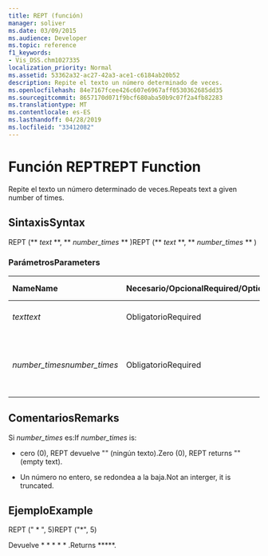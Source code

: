 ```yaml
---
title: REPT (función)
manager: soliver
ms.date: 03/09/2015
ms.audience: Developer
ms.topic: reference
f1_keywords:
- Vis_DSS.chm1027335
localization_priority: Normal
ms.assetid: 53362a32-ac27-42a3-ace1-c6184ab20b52
description: Repite el texto un número determinado de veces.
ms.openlocfilehash: 84e7167fcee426c607e6967aff0530362685dd35
ms.sourcegitcommit: 8657170d071f9bcf680aba50b9c07f2a4fb82283
ms.translationtype: MT
ms.contentlocale: es-ES
ms.lasthandoff: 04/28/2019
ms.locfileid: "33412082"
---
```

# <a name="rept-function"></a><span data-ttu-id="c595f-103">Función REPT</span><span class="sxs-lookup"><span data-stu-id="c595f-103">REPT Function</span></span>

<span data-ttu-id="c595f-104">Repite el texto un número determinado de veces.</span><span class="sxs-lookup"><span data-stu-id="c595f-104">Repeats text a given number of times.</span></span> 
  
## <a name="syntax"></a><span data-ttu-id="c595f-105">Sintaxis</span><span class="sxs-lookup"><span data-stu-id="c595f-105">Syntax</span></span>

<span data-ttu-id="c595f-106">REPT (\*\* *text* \*\*, \*\* *number_times* \*\* )</span><span class="sxs-lookup"><span data-stu-id="c595f-106">REPT (\*\* *text* \*\*, \*\* *number_times* \*\* )</span></span> 
  
### <a name="parameters"></a><span data-ttu-id="c595f-107">Parámetros</span><span class="sxs-lookup"><span data-stu-id="c595f-107">Parameters</span></span>

|<span data-ttu-id="c595f-108">**Name**</span><span class="sxs-lookup"><span data-stu-id="c595f-108">**Name**</span></span>|<span data-ttu-id="c595f-109">**Necesario/Opcional**</span><span class="sxs-lookup"><span data-stu-id="c595f-109">**Required/Optional**</span></span>|<span data-ttu-id="c595f-110">**Tipo de datos**</span><span class="sxs-lookup"><span data-stu-id="c595f-110">**Data Type**</span></span>|<span data-ttu-id="c595f-111">**Descripción**</span><span class="sxs-lookup"><span data-stu-id="c595f-111">**Description**</span></span>|
|:-----|:-----|:-----|:-----|
| <span data-ttu-id="c595f-112">_text_</span><span class="sxs-lookup"><span data-stu-id="c595f-112">_text_</span></span> <br/> |<span data-ttu-id="c595f-113">Obligatorio</span><span class="sxs-lookup"><span data-stu-id="c595f-113">Required</span></span>  <br/> |<span data-ttu-id="c595f-114">**String**</span><span class="sxs-lookup"><span data-stu-id="c595f-114">**String**</span></span> <br/> | <span data-ttu-id="c595f-115">El texto que se desea repetir.</span><span class="sxs-lookup"><span data-stu-id="c595f-115">The text you want to repeat.</span></span>  <br/> |
| <span data-ttu-id="c595f-116">_number_times_</span><span class="sxs-lookup"><span data-stu-id="c595f-116">_number_times_</span></span> <br/> |<span data-ttu-id="c595f-117">Obligatorio</span><span class="sxs-lookup"><span data-stu-id="c595f-117">Required</span></span>  <br/> |<span data-ttu-id="c595f-118">**Number**</span><span class="sxs-lookup"><span data-stu-id="c595f-118">**Number**</span></span> <br/> |<span data-ttu-id="c595f-119">Número positivo que indica las veces que debe aparecer el texto.</span><span class="sxs-lookup"><span data-stu-id="c595f-119">A positive number specifying the number of times to repeat text.</span></span>  <br/> |
   
## <a name="remarks"></a><span data-ttu-id="c595f-120">Comentarios</span><span class="sxs-lookup"><span data-stu-id="c595f-120">Remarks</span></span>

<span data-ttu-id="c595f-121">Si  *number_times*  es:</span><span class="sxs-lookup"><span data-stu-id="c595f-121">If  *number_times*  is:</span></span> 
  
- <span data-ttu-id="c595f-122">cero (0), REPT devuelve "" (ningún texto).</span><span class="sxs-lookup"><span data-stu-id="c595f-122">Zero (0), REPT returns "" (empty text).</span></span>
    
- <span data-ttu-id="c595f-123">Un número no entero, se redondea a la baja.</span><span class="sxs-lookup"><span data-stu-id="c595f-123">Not an interger, it is truncated.</span></span>
    
## <a name="example"></a><span data-ttu-id="c595f-124">Ejemplo</span><span class="sxs-lookup"><span data-stu-id="c595f-124">Example</span></span>

<span data-ttu-id="c595f-125">REPT (" \* ", 5)</span><span class="sxs-lookup"><span data-stu-id="c595f-125">REPT ("\*", 5)</span></span> 
  
<span data-ttu-id="c595f-126">Devuelve \* \* \* \* \* .</span><span class="sxs-lookup"><span data-stu-id="c595f-126">Returns \*\*\*\*\*.</span></span> 
  

